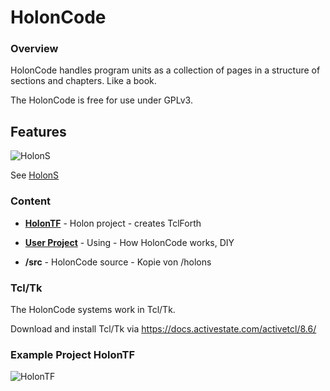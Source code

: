 # HolonCode

### Overview

HolonCode handles program units as a collection of pages in a structure of sections and chapters. Like a book. 

The HolonCode is free for use under GPLv3.

## Features

![HolonS](https://www.holonforth.com/images/holontest.png)

See  [HolonS](https:holonforth.com.holons.html)



### Content

- **[HolonTF](https://github.com/wejgaard/HolonCode/tree/master/HolonTF)** - Holon project - creates TclForth

- **[User Project](https://github.com/wejgaard/HolonCode/tree/master/Project)** - Using - How HolonCode works, DIY 

- **/src** - HolonCode source -  Kopie von /holons



### Tcl/Tk

The HolonCode systems work  in Tcl/Tk.

Download and install Tcl/Tk via https://docs.activestate.com/activetcl/8.6/



### Example Project HolonTF

![HolonTF](https://www.holonforth.com/images/holontf2.png)









